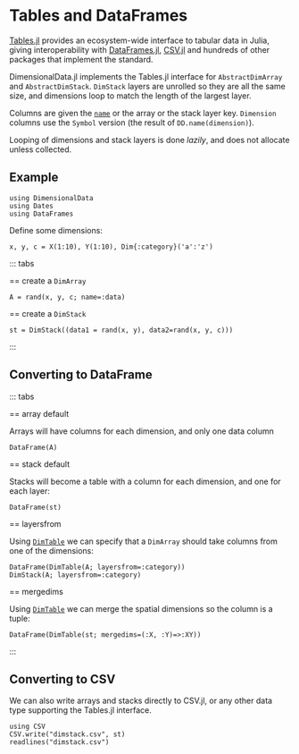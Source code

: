 # Tables and DataFrames

[Tables.jl](https://github.com/JuliaData/Tables.jl) provides an
ecosystem-wide interface to tabular data in Julia, giving interoperability with
[DataFrames.jl](https://dataframes.juliadata.org/stable/),
[CSV.jl](https://csv.juliadata.org/stable/) and hundreds of other
packages that implement the standard.

DimensionalData.jl implements the Tables.jl interface for
`AbstractDimArray` and `AbstractDimStack`. `DimStack` layers
are unrolled so they are all the same size, and dimensions
loop to match the length of the largest layer.

Columns are given the [`name`](@ref) or the array or the stack layer key.
`Dimension` columns use the `Symbol` version (the result of `DD.name(dimension)`).

Looping of dimensions and stack layers is done _lazily_,
and does not allocate unless collected.

## Example

````@example dataframe
using DimensionalData
using Dates
using DataFrames
````

Define some dimensions:

````@ansi dataframe
x, y, c = X(1:10), Y(1:10), Dim{:category}('a':'z')
````

::: tabs

== create a `DimArray`

````@ansi dataframe
A = rand(x, y, c; name=:data)
````

== create a `DimStack`

````@ansi dataframe
st = DimStack((data1 = rand(x, y), data2=rand(x, y, c)))
````

:::

## Converting to DataFrame

::: tabs

== array default

Arrays will have columns for each dimension, and only one data column

````@ansi dataframe
DataFrame(A)
````

== stack default

Stacks will become a table with a column for each dimension,
and one for each layer:

````@ansi dataframe
DataFrame(st)
````

== layersfrom

Using [`DimTable`](@ref) we can specify that a `DimArray`
should take columns from one of the dimensions:

````@ansi dataframe
DataFrame(DimTable(A; layersfrom=:category))
DimStack(A; layersfrom=:category)
````

== mergedims

Using [`DimTable`](@ref) we can merge the spatial
dimensions so the column is a tuple:

````@ansi dataframe
DataFrame(DimTable(st; mergedims=(:X, :Y)=>:XY))
````

:::

## Converting to CSV

We can also write arrays and stacks directly to CSV.jl, or
any other data type supporting the Tables.jl interface.

````@example dataframe
using CSV
CSV.write("dimstack.csv", st)
readlines("dimstack.csv")
````
